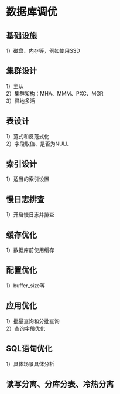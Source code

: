 # 数据库调优
## 基础设施
1）磁盘、内存等，例如使用SSD  

## 集群设计
1）主从   
2）集群架构：MHA、MMM、PXC、MGR   
3）异地多活  

## 表设计
1）范式和反范式化  
2）字段取值、是否为NULL    

## 索引设计
1）适当的索引设置  

## 慢日志排查
1）开启慢日志并排查  

## 缓存优化
1）数据库前使用缓存  

## 配置优化
1）buffer_size等  

## 应用优化
1）批量查询和分批查询  
2）查询字段优化  

## SQL语句优化
1）具体场景具体分析  

## 读写分离、分库分表、冷热分离
